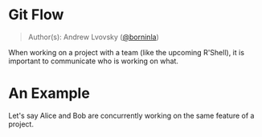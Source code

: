 # Git Flow

> Author(s): Andrew Lvovsky ([@borninla](https://github.com/borninla))

When working on a project with a team (like the upcoming R'Shell), it is important to communicate who is working on what.

# An Example
Let's say Alice and Bob are concurrently working on the same feature of a project.
